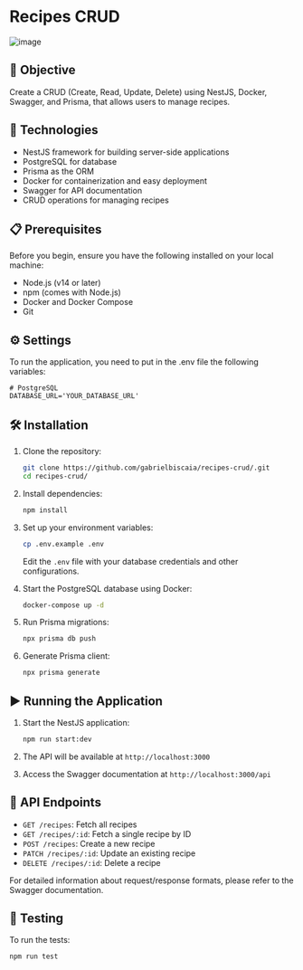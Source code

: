 # Recipes CRUD

![image](https://github.com/user-attachments/assets/c646dacb-e6bd-4fde-a716-d425c4c6082d)

## 🎯 Objective
Create a CRUD (Create, Read, Update, Delete) using NestJS, Docker, Swagger, and Prisma, that allows users to manage recipes.

## 🧰 Technologies

- NestJS framework for building server-side applications
- PostgreSQL for database
- Prisma as the ORM
- Docker for containerization and easy deployment
- Swagger for API documentation
- CRUD operations for managing recipes

## 📋 Prerequisites

Before you begin, ensure you have the following installed on your local machine:

- Node.js (v14 or later)
- npm (comes with Node.js)
- Docker and Docker Compose
- Git

## ⚙️ Settings
To run the application, you need to put in the .env file the following variables:
```
# PostgreSQL
DATABASE_URL='YOUR_DATABASE_URL'
```

## 🛠️ Installation

1. Clone the repository:
   ```bash
   git clone https://github.com/gabrielbiscaia/recipes-crud/.git
   cd recipes-crud/
   ```

2. Install dependencies:
   ```bash
   npm install
   ```

3. Set up your environment variables:
   ```bash
   cp .env.example .env
   ```
   Edit the `.env` file with your database credentials and other configurations.

4. Start the PostgreSQL database using Docker:
   ```bash
   docker-compose up -d
   ```

5. Run Prisma migrations:
   ```bash
   npx prisma db push
   ```

6. Generate Prisma client:
   ```bash
   npx prisma generate
   ```

## ▶️ Running the Application

1. Start the NestJS application:
   ```bash
   npm run start:dev
   ```

2. The API will be available at `http://localhost:3000`

3. Access the Swagger documentation at `http://localhost:3000/api`

## 🚪 API Endpoints

- `GET /recipes`: Fetch all recipes
- `GET /recipes/:id`: Fetch a single recipe by ID
- `POST /recipes`: Create a new recipe
- `PATCH /recipes/:id`: Update an existing recipe
- `DELETE /recipes/:id`: Delete a recipe

For detailed information about request/response formats, please refer to the Swagger documentation.

## 🧪 Testing

To run the tests:

```bash
npm run test
```
